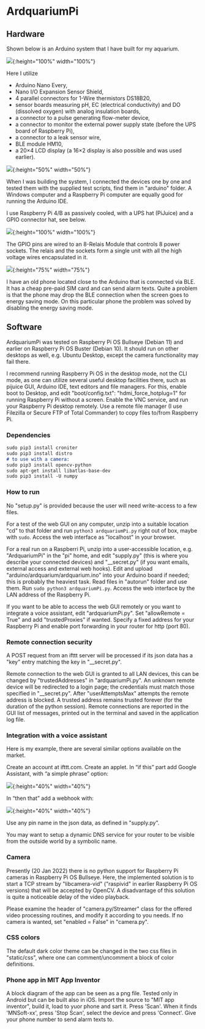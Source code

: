 # ArdquariumPi

## Hardware

Shown below is an Arduino system that I have built for my aquarium. 

![](images/arduino.jpg){:height="100%" width="100%"}

Here I utilize
- Arduino Nano Every,
- Nano I/O Expansion Sensor Shield,
- 4 parallel connectors for 1-Wire thermistors DS18B20,
- sensor boards measuring pH, EC (electrical conductivity) and DO (dissolved
  oxygen) with analog insulation boards,
- a connector to a pulse generating flow-meter device,
- a connector to monitor the external power supply state (before the UPS board
  of Raspberry Pi),
- a connector to a leak sensor wire,
- BLE module HM10,
- a 20×4 LCD display (a 16×2 display is also possible and was used earlier).

![](images/arduino_screen.jpg){:height="50%" width="50%"}

When I was building the system, I connected the devices one by one and tested
them with the supplied test scripts, find them in "arduino" folder. A Windows
computer and a Raspberry Pi computer are equally good for running the Arduino
IDE.

I use Raspberry Pi 4/B as passively cooled, with a UPS hat (PiJuice) and a GPIO
connector hat, see below.

![](images/RPi.jpg){:height="100%" width="100%"}

The GPIO pins are wired to an 8-Relais Module that controls 8 power sockets.
The relais and the sockets form a single unit with all the high voltage wires
encapsulated in it.

![](images/complete.jpg){:height="75%" width="75%"}

I have an old phone located close to the Arduino that is connected via BLE. It
has a cheap pre-paid SIM card and can send alarm texts. Quite a problem is that
the phone may drop the BLE connection when the screen goes to energy saving
mode. On this particular phone the problem was solved by disabling the energy
saving mode.

## Software

ArdquariumPi was tested on Raspberry Pi OS Bullseye (Debian 11) and earlier on
Raspberry Pi OS Buster (Debian 10). It should run on other desktops as well,
e.g. Ubuntu Desktop, except the camera functionality may fail there.

I recommend running Raspberry Pi OS in the desktop mode, not the CLI mode, as
one can utilize several useful desktop facilities there, such as pijuice GUI,
Arduino IDE, text editors and file managers. For this, enable boot to Desktop,
and edit "boot/config.txt": "hdmi_force_hotplug=1" for running Raspberry Pi
without a screen. Enable the VNC service, and run your Raspberry Pi desktop
remotely. Use a remote file manager (I use Filezilla or Secure FTP of Total
Commander) to copy files to/from Raspberry Pi.

### Dependencies

```markdown
sudo pip3 install croniter
sudo pip3 install distro
# to use with a camera:
sudo pip3 install opencv-python
sudo apt-get install libatlas-base-dev
sudo pip3 install -U numpy
```

### How to run

No "setup.py" is provided because the user will need write-access to a few
files.

For a test of the web GUI on any computer, unzip into a suitable location "cd"
to that folder and run `python3 ardquariumPi.py` right out of box, maybe with
`sudo`. Access the web interface as "localhost" in your browser.

For a real run on a Raspberri Pi, unzip into a user-accessible location, e.g.
"ArdquariumPi" in the "pi" home, and edit "supply.py" (this is where you
describe your connected devices) and "__secret.py" (if you want emails,
external access and external web hooks). Edit and upload
"arduino/ardquarium/ardquarium.ino" into your Arduino board if needed; this is
probably the heaviest task. Read files in "autorun" folder and use them. Run
`sudo python3 ardquariumPi.py`. Access the web interface by the LAN address of
the Raspberry Pi.

If you want to be able to access the web GUI remotely or you want to integrate
a voice assistant, edit "ardquariumPi.py". Set "allowRemote = True" and add
"trustedProxies" if wanted. Specify a fixed address for your Raspberry Pi and
enable port forwarding in your router for http (port 80).

### Remote connection security

A POST request from an ifttt server will be processed if its json data has a
"key" entry matching the key in "__secret.py".

Remote connection to the web GUI is granted to all LAN devices, this can be
changed by "trustedAddresses" in "ardquariumPi.py". An unknown remote device
will be redirected to a login page; the credentials must match those specified
in "__secret.py". After "userAttemptsMax" attempts the remote address is
blocked. A trusted address remains trusted forever (for the duration of the
python session). Remote connections are reported in the GUI list of messages,
printed out in the terminal and saved in the application log file.

### Integration with a voice assistant

Here is my example, there are several similar options available on the market.

Create an account at ifttt.com. Create an applet. In “if this” part add Google
Assistant, with “a simple phrase” option:

![](images/ifttt1.png){:height="40%" width="40%"}

In “then that” add a webhook with:

![](images/ifttt2.png){:height="40%" width="40%"}

Use any pin name in the json data, as defined in "supply.py".

You may want to setup a dynamic DNS service for your router to be visible from
the outside world by a symbolic name.

### Camera

Presently (20 Jan 2022) there is no python support for Raspberry Pi cameras in
Raspberry Pi OS Bullseye. Here, the implemented solution is to start a TCP
stream by "libcamera-vid" ("raspivid" in earlier Raspberry Pi OS versions) that
will be accepted by OpenCV. A disadvantage of this solution is quite a
noticeable delay of the video playback.

Please examine the header of "camera.py/Streamer" class for the offered video
processing routines, and modify it according to you needs. If no camera is
wanted, set "enabled = False" in "camera.py".

### CSS colors

The default dark color theme can be changed in the two css files in
"static/css", where one can comment/uncomment a block of color definitions.

### Phone app in MIT App Inventor

A block diagram of the app can be seen as a png file. Tested only in Android
but can be built also in iOS. Import the source to "MIT app inventor", build
it, load to yuor phone and sart it. Press 'Scan'. When it finds 'MNSoft-xx',
press 'Stop Scan', select the device and press 'Connect'. Give your phone
number to send alarm texts to.
